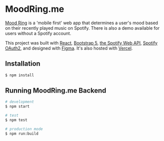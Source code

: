 # MoodRing.me

[Mood Ring](https://moodring.me) is a 'mobile first' web app that determines a user's mood based on their recently played music on Spotify. There is also a demo available for users without a Spotify account.

This project was built with [React](https://reactjs.org/docs/create-a-new-react-app.html), [Bootstrap 5](https://getbootstrap.com/docs/5.0/getting-started/introduction/), [the Spotify Web API](https://developer.spotify.com/documentation/web-api/), [Spotify OAuth2](https://developer.spotify.com/documentation/general/guides/authorization-guide/), and designed with [Figma](http://figma.com). It's also hosted with [Vercel](https://vercel.com).

## Installation

```bash
$ npm install
```

## Running MoodRing.me Backend

```bash
# development
$ npm start

# test
$ npm test

# production mode
$ npm run:build
```

